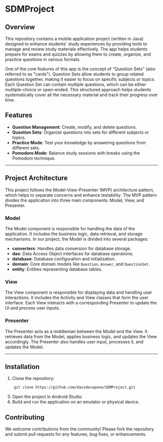 # SDMProject

## Overview
This repository contains a mobile application project (written in Java) designed to enhance students' study experiences by providing tools to manage and review study materials effectively. 
The app helps students prepare for exams and quizzes by allowing them to create, organize, and practice questions in various formats.

One of the core features of this app is the concept of "Question Sets" (also referred to as "cards"). Question Sets allow students to group related questions together, making it easier to focus on specific subjects or topics. Each Question Set can contain multiple questions, which can be either multiple-choice or open-ended. This structured approach helps students systematically cover all the necessary material and track their progress over time.

## Features
- **Question Management**: Create, modify, and delete questions.
- **Question Sets**: Organize questions into sets for different subjects or topics.
- **Practice Mode**: Test your knowledge by answering questions from different sets.
- **Pomodoro Mode**: Balance study sessions with breaks using the Pomodoro technique.
---
## Project Architecture
This project follows the Model-View-Presenter (MVP) architecture pattern, which helps to separate concerns and enhance testability. The MVP pattern divides the application into three main components: Model, View, and Presenter.

### Model
The Model component is responsible for handling the data of the application. It includes the business logic, data retrieval, and storage mechanisms. In our project, the Model is divided into several packages:
- **converters**: Handles data conversion for database storage.
- **dao**: Data Access Object interfaces for database operations.
- **database**: Database configuration and initialization.
- **domain**: Core domain models like `Question`, `Answer`, and `QuestionSet`.
- **entity**: Entities representing database tables.

### View
The View component is responsible for displaying data and handling user interactions. It includes the Activity and View classes that form the user interface. Each View interacts with a corresponding Presenter to update the UI and process user inputs.

### Presenter
The Presenter acts as a middleman between the Model and the View. It retrieves data from the Model, applies business logic, and updates the View accordingly. The Presenter also handles user input, processes it, and updates the Model.

---
## Installation
1. Clone the repository:
```bash
    git clone https://github.com/davidecapone/SDMProject.git
```
3. Open the project in Android Studio.
4. Build and run the application on an emulator or physical device.


## Contributing
We welcome contributions from the community! Please fork the repository and submit pull requests for any features, bug fixes, or enhancements.
